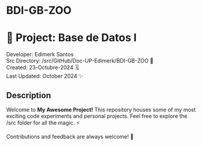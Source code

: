 # BDI-GB-ZOO

# 🚀 Project: Base de Datos I

Developer: Edimerk Santos  
Src Directory: /src/GitHub/Doc-UP-Edimerk/BDI-GB-ZOO 📂  
Created: 23-Octubre-2024 🗓️  
Last Updated: October 2024 ✨  

## Description
Welcome to **My Awesome Project!** This repository houses some of my most exciting code experiments and personal projects. Feel free to explore the /src folder for all the magic. ⚡

Contributions and feedback are always welcome! 🙌
